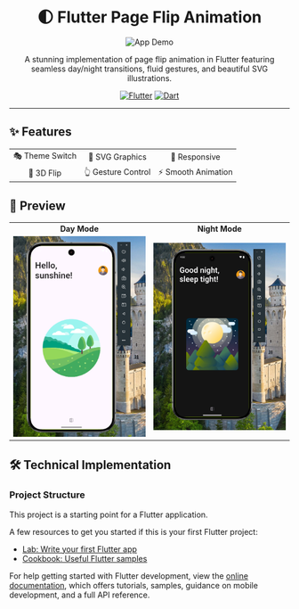 <div align="center">

# 🌓 Flutter Page Flip Animation

<p align="center">
  <img src="assets/samples/flipIntro.gif" alt="App Demo" width="300"/>
</p>

A stunning implementation of page flip animation in Flutter featuring seamless day/night transitions, fluid gestures, and beautiful SVG illustrations.

[![Flutter](https://img.shields.io/badge/Flutter-02569B?style=for-the-badge&logo=flutter&logoColor=white)](https://flutter.dev/)
[![Dart](https://img.shields.io/badge/Dart-0175C2?style=for-the-badge&logo=dart&logoColor=white)](https://dart.dev/)

</div>

---

## ✨ Features

<div align="center">
  <table>
    <tr>
      <td align="center">🎭 Theme Switch</td>
      <td align="center">🎨 SVG Graphics</td>
      <td align="center">📱 Responsive</td>
    </tr>
    <tr>
      <td align="center">🔄 3D Flip</td>
      <td align="center">👆 Gesture Control</td>
      <td align="center">⚡ Smooth Animation</td>
    </tr>
  </table>
</div>

## 📱 Preview

<div align="center">
  <table>
    <tr>
      <td align="center"><strong>Day Mode</strong></td>
      <td align="center"><strong>Night Mode</strong></td>
    </tr>
    <tr>
      <td><img src="assets/samples/Screenshot 2025-02-10 163249.png" width="300" alt="Day Theme"/></td>
      <td><img src="assets/samples/Screenshot 2025-02-10 163257.png" width="300" alt="Night Theme"/></td>
    </tr>
  </table>
</div>

## 🛠️ Technical Implementation

### Project Structure

This project is a starting point for a Flutter application.

A few resources to get you started if this is your first Flutter project:

- [Lab: Write your first Flutter app](https://docs.flutter.dev/get-started/codelab)
- [Cookbook: Useful Flutter samples](https://docs.flutter.dev/cookbook)

For help getting started with Flutter development, view the
[online documentation](https://docs.flutter.dev/), which offers tutorials,
samples, guidance on mobile development, and a full API reference.